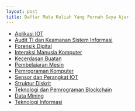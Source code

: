 ```yaml
---
layout: post
title: Daftar Mata Kuliah Yang Pernah Saya Ajar
---
```

<ul>
	<li><a href="aplikasi-iot">Aplikasi IOT</a></li>
	<li><a href="audit-ti-keamanan-sistem-informasi">Audit TI dan Keamanan Sistem Informasi</a></li>
	<li><a href="forensik-digital">Forensik Digital</a></li>
	<li><a href="interaksi-manusia-komputer">Interaksi Manusia Komputer</a></li>
	<li><a href="kecerdasan-buatan">Kecerdasan Buatan</a></li>
	<li><a href="pembelajaran-mesin">Pembelajaran Mesin</a></li>
	<li><a href="pemrograman-komputer">Pemrograman Komputer</a></li>
	<li><a href="sensor-prangkat-iot">Sensor dan Perangkat IOT</a></li>
	<li><a href="struktur-diskrit">Struktur Diskrit</a></li>
	<li><a href="teknologi-pemrograman-blockchain">Teknologi dan Pemrograman Blockchain</a></li>
	<li><a href="data-mining">Data Mining</a></li>
	<li><a href="teknologi-informasi">Teknologi Informasi</a></li>
</ul>
